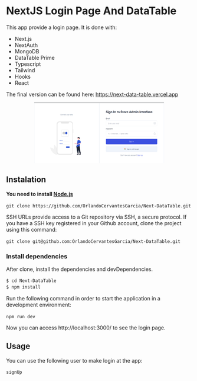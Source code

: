 # NextJS Login Page And DataTable

This app provide a login page. It is done with:

  - Next.js
  - NextAuth
  - MongoDB
  - DataTable Prime
  - Typescript
  - Tailwind
  - Hooks
  - React

The final version can be found here: https://next-data-table.vercel.app

<p align="center">
    <a target="_blank" href="https://next-data-table.vercel.app">
      <img src="./public/images/app-login.PNG" width="70%"/>
    </a>
</p>

## Instalation

**You need to install [Node.js](https://nodejs.org/en/download/)**

```git clone https://github.com/OrlandoCervantesGarcia/Next-DataTable.git```

SSH URLs provide access to a Git repository via SSH, a secure protocol. If you have a SSH key registered in your Github account, clone the project using this command:

```git clone git@github.com:OrlandoCervantesGarcia/Next-DataTable.git```

### Install dependencies

After clone, install the dependencies and devDependencies.

```sh
$ cd Next-DataTable
$ npm install
```

Run the following command in order to start the application in a development environment:

```npm run dev```

Now you can access http://localhost:3000/ to see the login page.

## Usage

You can use the following user to make login at the app:

```
signUp
```